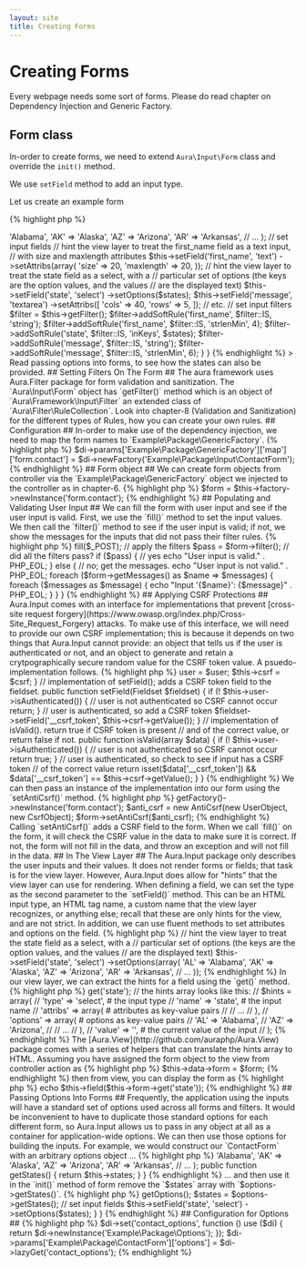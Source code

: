 ```yaml
---
layout: site
title: Creating Forms
---
```


# Creating Forms #

Every webpage needs some sort of forms. Please do read chapter on 
Dependency Injection and Generic Factory.

## Form class ##

In-order to create forms, we need to extend `Aura\Input\Form` class 
and override the `init()` method.

We use `setField` method to add an input type. 

Let us create an example form

{% highlight php %}
<?php
namespace Example\Package\Input;

use Aura\Input\Form;

class ContactForm extends Form
{
    public function init()
    {
        $states = array(
            'AL' => 'Alabama',
            'AK' => 'Alaska',
            'AZ' => 'Arizona',
            'AR' => 'Arkansas',
            // ...
         );
        
        // set input fields
        // hint the view layer to treat the first_name field as a text input,
        // with size and maxlength attributes
        $this->setField('first_name', 'text')
             ->setAttribs(array(
                'size' => 20,
                'maxlength' => 20,
             ));
        
        // hint the view layer to treat the state field as a select, with a 
        // particular set of options (the keys are the option values, and the values
        // are the displayed text)
        $this->setField('state', 'select')
             ->setOptions($states);
    
        $this->setField('message', 'textarea')
            ->setAttribs([
                'cols' => 40,
                'rows' => 5,
            ]);
        // etc.
        
        // set input filters
        $filter = $this->getFilter();
        $filter->addSoftRule('first_name', $filter::IS, 'string');
        $filter->addSoftRule('first_name', $filter::IS, 'strlenMin', 4);
        $filter->addSoftRule('state', $filter::IS, 'inKeys', $states);
        $filter->addSoftRule('message', $filter::IS, 'string');
        $filter->addSoftRule('message', $filter::IS, 'strlenMin', 6);
    }
}
{% endhighlight %}

> Read passing options into forms, to see how the states can also be provided.

## Setting Filters On The Form ##

The aura framework uses Aura.Filter package for form validation and 
sanitization. The `Aura\Input\Form` object has `getFilter()` method 
which is an object of `Aura\Framework\Input\Filter` an extended class of 
`Aura\Filter\RuleCollection`.

Look into chapter-8 (Validation and Sanitization) for 
the different types of Rules, how you can create your own rules.

## Configuration ##

In-order to make use of the dependency injection, we need to map the 
form names to `Example\Package\GenericFactory`.
    
{% highlight php %}
$di->params['Example\Package\GenericFactory']['map']['form.contact'] = 
    $di->newFactory('Example\Package\Input\ContactForm');
{% endhighlight %}

## Form object ##

We can create form objects from controller via the `Example\Package\GenericFactory`
object we injected to the controller as in chapter-6.

{% highlight php %}
$form = $this->factory->newInstance('form.contact');
{% endhighlight %}

## Populating and Validating User Input ##

We can fill the form with user input and see if the user input is valid. 
First, we use the `fill()` method to set the input values. 
We then call the `filter()` method to see if the user input is valid; 
if not, we show the messages for the inputs
that did not pass their filter rules.

{% highlight php %}
<?php
// fill the form with $_POST array elements
// that match the form input names.
$form->fill($_POST);

// apply the filters
$pass = $form->filter();

// did all the filters pass?
if ($pass) {
    // yes
    echo "User input is valid." . PHP_EOL;
} else {
    // no; get the messages.
    echo "User input is not valid." . PHP_EOL;
    foreach ($form->getMessages() as $name => $messages) {
        foreach ($messages as $message) {
            echo "Input '{$name}': {$message}" . PHP_EOL;
        }
    }
}
{% endhighlight %}

## Applying CSRF Protections ##

Aura.Input comes with an interface for implementations that prevent
[cross-site request forgery](https://www.owasp.org/index.php/Cross-Site_Request_Forgery)
attacks.  To make use of this interface, we will need to provide our own
CSRF implementation; this is because it depends on two things that Aura.Input
cannot provide: an object that tells us if the user is authenticated or not,
and an object to generate and retain a crytpographically secure random value
for the CSRF token value.  A psuedo-implementation follows.

{% highlight php %}
<?php
namespace Example\Package\Input;

use Aura\Input\AntiCsrfInterface;
use Aura\Input\Fieldset;
use Example\Package\CsrfObject;
use Example\Package\UserObject;

class AntiCsrf implements AntiCsrfInterface
{
    // a user object indicating if the user is authenticated or not
    protected $user;
    
    // a csrf value generation object
    protected $csrf;
    
    public function __construct(UserObject $user, CsrfObject $csrf)
    {
        $this->user = $user;
        $this->csrf = $csrf;
    }
    
    // implementation of setField(); adds a CSRF token field to the fieldset.
    public function setField(Fieldset $fieldset)
    {
        if (! $this->user->isAuthenticated()) {
            // user is not authenticated so CSRF cannot occur
            return;
        }
        
        // user is authenticated, so add a CSRF token
        $fieldset->setField('__csrf_token', $this->csrf->getValue());
    }
    
    // implementation of isValid().  return true if CSRF token is present
    // and of the correct value, or return false if not.
    public function isValid(array $data)
    {
        if (! $this->user->isAuthenticated()) {
            // user is not authenticated so CSRF cannot occur
            return true;
        }
        
        // user is authenticated, so check to see if input has a CSRF token
        // of the correct value
        return isset($data['__csrf_token'])
            && $data['__csrf_token'] == $this->csrf->getValue();
    }
}
{% endhighlight %}

We can then pass an instance of the implementation into our form using the
`setAntiCsrf()` method.


{% highlight php %}
<?php
$form = $this->getFactory()->newInstance('form.contact');
$anti_csrf = new AntiCsrf(new UserObject, new CsrfObject);
$form->setAntiCsrf($anti_csrf);
{% endhighlight %}

Calling `setAntiCsrf()` adds a CSRF field to the form.

When we call `fill()` on the form, it will check the CSRF value in the data
to make sure it is correct.  If not, the form will not fill in the data, and
throw an exception and will not fill in the data.


## In The View Layer ##

The Aura.Input package only describes the user inputs and their values. It
does not render forms or fields; that task is for the view layer. However,
Aura.Input does allow for "hints" that the view layer can use for rendering.

When defining a field, we can set the type as the second parameter to the
`setField()` method. This can be an HTML input type, an HTML tag name, a
custom name that the view layer recognizes, or anything else; recall that
these are only hints for the view, and are not strict. In addition, we can use
fluent methods to set attributes and options on the field.

{% highlight php %}    
// hint the view layer to treat the state field as a select, with a 
// particular set of options (the keys are the option values, and the values
// are the displayed text)
$this->setField('state', 'select')
     ->setOptions(array(
        'AL' => 'Alabama',
        'AK' => 'Alaska',
        'AZ' => 'Arizona',
        'AR' => 'Arkansas',
        // ...
     ));
{% endhighlight %}

In our view layer, we can extract the hints for a field using the `get()`
method.

{% highlight php %}
<?php
// get the hints for the state field
$hints = $form->get('state');

// the hints array looks like this:
// $hints = array(
//     'type' => 'select',      # the input type
//     'name' => 'state',       # the input name
//     'attribs' => array(           # attributes as key-value pairs
//         // ...
//     ),
//     'options' => array(           # options as key-value pairs
//         'AL' => 'Alabama',
//         'AZ' => 'Arizona',
//         // ...
//     ),
//     'value' => '',           # the current value of the input
// );
{% endhighlight %}

The [Aura.View](http://github.com/auraphp/Aura.View) package comes with a
series of helpers that can translate the hints array to HTML.

Assuming you have assigned the form object to the view from controller 
action as
   
{% highlight php %}
$this->data->form = $form;
{% endhighlight %}

then from view, you can display the form as

{% highlight php %}
echo $this->field($this->form->get('state'));
{% endhighlight %}

## Passing Options Into Forms ##

Frequently, the application using the inputs will have a standard set of
options used across all forms and filters. It would be inconvenient to have
to duplicate those standard options for each different form, so Aura.Input
allows us to pass in any object at all as a container for application-wide
options.  We can then use those options for building the inputs.

For example, we would construct our `ContactForm` with an arbitrary options
object ...

{% highlight php %}
<?php
namespace Example\Package;

class Options
{
    protected $states = array(
        'AL' => 'Alabama',
        'AK' => 'Alaska',
        'AZ' => 'Arizona',
        'AR' => 'Arkansas',
        // ...
    );
    
    public function getStates()
    {
        return $this->states;
    }
}
{% endhighlight %}

... and then use it in the `init()` method of form remove the `$states` 
array with `$options->getStates()`.

{% highlight php %}
<?php
namespace Example\Package;

use Aura\Input\Form;

class ContactForm extends Form
{
    protected function init()
    {
        // the options object injected via constructor
        $options = $this->getOptions();
        
        $states = $options->getStates();
        
        // set input fields
        $this->setField('state', 'select')
             ->setOptions($states);
    }
}
{% endhighlight %}

## Configuration for Options ##

{% highlight php %}
$di->set('contact_options', function () use ($di) {
    return $di->newInstance('Example\Package\Options');
});

$di->params['Example\Package\ContactForm']['options'] = $di->lazyGet('contact_options');
{% endhighlight %}
